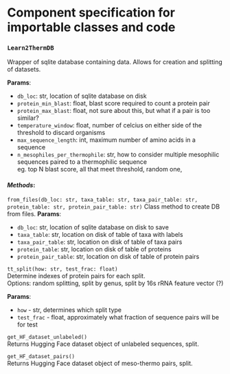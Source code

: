 # Component specification for importable classes and code

### `Learn2ThermDB`
Wrapper of sqlite database containing data. Allows for creation and splitting of datasets.

__Params__:
- `db_loc`: str, location of sqlite database on disk
- `protein_min_blast`: float, blast score required to count a protein pair
- `protein_max_blast`: float, not sure about this, but what if a pair is too similar?
- `temperature_window`: float, number of celcius on either side of the threshold to discard organisms
- `max_sequence_length`: int, maximum number of amino acids in a sequence 
- `n_mesophiles_per_thermophile`: str, how to consider multiple mesophilic sequences paired to a thermophilic sequence  
    eg. top N blast score, all that meet threshold, random one, 

#### _Methods_:
`from_files(db_loc: str, taxa_table: str, taxa_pair_table: str, protein_table: str, protein_pair_table: str)`
Class method to create DB from files.
__Params__:
- `db_loc`: str, location of sqlite database on disk to save
- `taxa_table`: str, location on disk of table of taxa with labels
- `taxa_pair_table`: str, location on disk of table of taxa pairs
- `protein_table`: str, location on disk of table of proteins
- `protein_pair_table`: str, location on disk of table of protein pairs


`tt_split(how: str, test_frac: float)`  
Determine indexes of protein pairs for each split.  
Options: random splitting, split by genus, split by 16s rRNA feature vector (?)

__Params__:
- `how` - str, determines which split type
- `test_frac` - float, approximately what fraction of sequence pairs will be for test

`get_HF_dataset_unlabeled()`  
Returns Hugging Face dataset object of unlabeled sequences, split.

`get_HF_dataset_pairs()`  
Returns Hugging Face dataset object of meso-thermo pairs, split.
